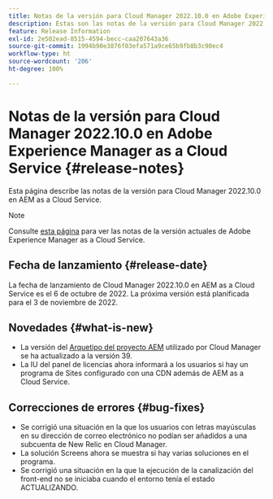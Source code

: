 ```yaml
---
title: Notas de la versión para Cloud Manager 2022.10.0 en Adobe Experience Manager as a Cloud Service
description: Estas son las notas de la versión para Cloud Manager 2022.10.0 en AEM as a Cloud Service.
feature: Release Information
exl-id: 2e502ead-8515-4594-becc-caa207643a36
source-git-commit: 1994b90e3876f03efa571a9ce65b9fb8b3c90ec4
workflow-type: ht
source-wordcount: '206'
ht-degree: 100%

---
```


# Notas de la versión para Cloud Manager 2022.10.0 en Adobe Experience Manager as a Cloud Service {#release-notes}

Esta página describe las notas de la versión para Cloud Manager 2022.10.0 en AEM as a Cloud Service.

>[!NOTE]
>
>Consulte [esta página](/help/release-notes/release-notes-cloud/release-notes-current.md) para ver las notas de la versión actuales de Adobe Experience Manager as a Cloud Service.

## Fecha de lanzamiento {#release-date}

La fecha de lanzamiento de Cloud Manager 2022.10.0 en AEM as a Cloud Service es el 6 de octubre de 2022. La próxima versión está planificada para el 3 de noviembre de 2022.

## Novedades {#what-is-new}

* La versión del [Arquetipo del proyecto AEM](https://experienceleague.adobe.com/docs/experience-manager-core-components/using/developing/archetype/overview.html?lang=es) utilizado por Cloud Manager se ha actualizado a la versión 39.
* La IU del panel de licencias ahora informará a los usuarios si hay un programa de Sites configurado con una CDN además de AEM as a Cloud Service.

## Correcciones de errores {#bug-fixes}

* Se corrigió una situación en la que los usuarios con letras mayúsculas en su dirección de correo electrónico no podían ser añadidos a una subcuenta de New Relic en Cloud Manager.
* La solución Screens ahora se muestra si hay varias soluciones en el programa.
* Se corrigió una situación en la que la ejecución de la canalización del front-end no se iniciaba cuando el entorno tenía el estado ACTUALIZANDO.
